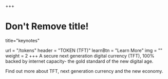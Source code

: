 +++
# Don't Remove title!
title="keynotes"

url = "/tokens"
header = "TOKEN (TFT)"
learnBtn = "Learn More"
img = ""
weight = 2 
+++
A secure next generation digital currency (TFT), 100% backed by internet capacity- the gold standard of the new digital age.

Find out more about TFT, next generation currency and the new economy.